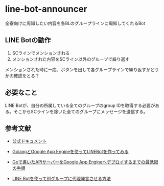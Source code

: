 # line-bot-announcer

全寮向けに周知したい内容を各BLのグループラインに周知してくれるBot

## LINE Botの動作

1. SCラインでメンションされる
2. メンションされた内容をSCライン以外のグループで繰り返す

メンションされた時に一応、ボタンを出して各グループラインで繰り返すかどうかの確認をとる？

## 必要なこと

LINE Botが、自分の所属している全てのグループのgroup IDを取得する必要がある。そこからSCラインを除いた全てのグループにメッセージを送信する。

## 参考文献

- [公式ドキュメント](https://godoc.org/github.com/line/line-bot-sdk-go/linebot)

- [GolangとGoogle App Engineを使ってLINEBotを作ってみる](https://qiita.com/moja0316/items/a726ef746476fe470a66)
- [Goで書いたAPIサーバーをGoogle App Engineへデプロイするまでの最低限の手順](https://qiita.com/croquette0212/items/1e9df0f25f69b97d06e2)
- [LINE Botを使って別グループに代理発言させる方法](https://arukayies.com/gas/line_bot/speak-on-behalf)
